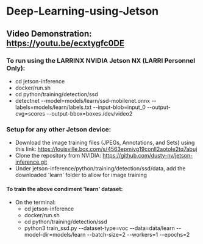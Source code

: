 # Deep-Learning-using-Jetson

## Video Demonstration: https://youtu.be/ecxtygfc0DE

### To run using the LARRINX NVIDIA Jetson NX (LARRI Personnel Only):
- cd jetson-inference
- docker/run.sh
- cd python/training/detection/ssd
- detectnet --model=models/learn/ssd-mobilenet.onnx --labels=models/learn/labels.txt --input-blob=input_0 --output-cvg=scores --output-bbox=boxes /dev/video2

### Setup for any other Jetson device:
- Download the image training files (JPEGs, Annotations, and Sets) using this link: https://louisville.box.com/s/4563epmivg19conll2aotole2tq7abuj
- Clone the repository from NVIDIA: https://github.com/dusty-nv/jetson-inference.git
- Under jetson-inference/python/training/detection/ssd/data, add the downloaded 'learn' folder to allow for image training

#### To train the above condiment 'learn' dataset:
- On the terminal:
  - cd jetson-inference
  - docker/run.sh
  - cd python/training/detection/ssd
  - python3 train_ssd.py --dataset-type=voc --data=data/learn --model-dir=models/learn --batch-size=2 --workers=1 --epochs=2
  
